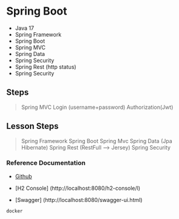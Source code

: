 # Spring Boot
- Java 17
- Spring Framework
- Spring Boot 
- Spring MVC
- Spring Data
- Spring Security
- Spring Rest (http status)
- Spring Security

## Steps
> Spring MVC
> Login (username+password)
> Authorization(Jwt)


## Lesson Steps
> Spring Framework
> Spring Boot
> Spring Mvc
> Spring Data (Jpa Hibernate)
> Spring Rest (RestFull --> Jersey)
> Spring Security


### Reference Documentation

* [Github](https://github.com/erdemburak/SpringBoot)

* [H2 Console] (http://localhost:8080/h2-console/l)

* [Swagger] (http://localhost:8080/swagger-ui.html)

```sh
docker
```

